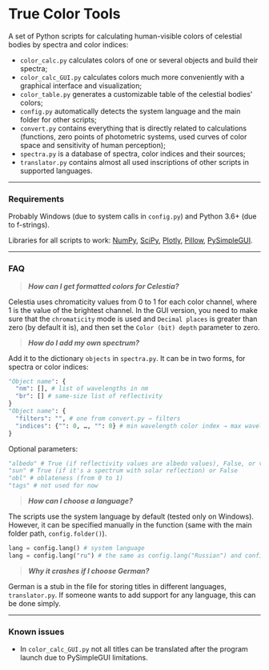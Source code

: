 # True Color Tools
A set of Python scripts for calculating human-visible colors of celestial bodies by spectra and color indices:
- `color_calc.py` calculates colors of one or several objects and build their spectra;
- `color_calc_GUI.py` calculates colors much more conveniently with a graphical interface and visualization;
- `color_table.py` generates a customizable table of the celestial bodies' colors;
- `config.py` automatically detects the system language and the main folder for other scripts;
- `convert.py` contains everything that is directly related to calculations (functions, zero points of photometric systems, used curves of color space and sensitivity of human perception);
- `spectra.py` is a database of spectra, color indices and their sources;
- `translator.py` contains almost all used inscriptions of other scripts in supported languages.

________________
### Requirements
Probably Windows (due to system calls in `config.py`) and Python 3.6+ (due to f-strings).

Libraries for all scripts to work: [NumPy](https://numpy.org/), [SciPy](https://www.scipy.org/), [Plotly](https://plotly.com/python/), [Pillow](https://pillow.readthedocs.io/), [PySimpleGUI](https://pysimplegui.readthedocs.io/).

_______
### FAQ
> ***How can I get formatted colors for Celestia?***

Celestia uses chromaticity values from 0 to 1 for each color channel, where 1 is the value of the brightest channel. In the GUI version, you need to make sure that the `chromaticity` mode is used and `Decimal places` is greater than zero (by default it is), and then set the `Color (bit) depth` parameter to zero.


> ***How do I add my own spectrum?***

Add it to the dictionary `objects` in `spectra.py`. It can be in two forms, for spectra or color indices:
```py
"Object name": {
  "nm": [], # list of wavelengths in nm
  "br": [] # same-size list of reflectivity
}
"Object name": {
  "filters": "", # one from convert.py → filters
  "indices": {"": 0, …, "": 0} # min wavelength color index → max wavelength color index
}
```
Optional parameters:
```py
"albedo" # True (if reflectivity values are albedo values), False, or value (in V band or on 550 nm)
"sun" # True (if it's a spectrum with solar reflection) or False
"obl" # oblateness (from 0 to 1)
"tags" # not used for now
```

> ***How can I choose a language?***

The scripts use the system language by default (tested only on Windows). However, it can be specified manually in the function (same with the main folder path, `config.folder()`).
```py
lang = config.lang() # system language
lang = config.lang("ru") # the same as config.lang("Russian") and config.lang("Русский")
```

> ***Why it crashes if I choose German?***

German is a stub in the file for storing titles in different languages, `translator.py`. If someone wants to add support for any language, this can be done simply.

________________
### Known issues
* In `color_calc_GUI.py` not all titles can be translated after the program launch due to PySimpleGUI limitations.